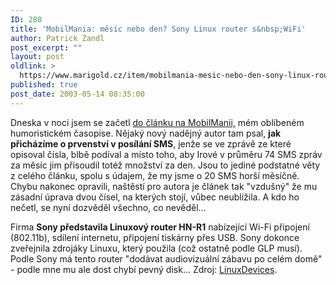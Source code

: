 ```yaml
---
ID: 288
title: 'MobilMania: měsíc nebo den? Sony Linux router s&nbsp;WiFi'
author: Patrick Zandl
post_excerpt: ""
layout: post
oldlink: >
  https://www.marigold.cz/item/mobilmania-mesic-nebo-den-sony-linux-router-s-wifi
published: true
post_date: 2003-05-14 08:35:00
---
```

<p>
Dneska v noci jsem se začetl <A href="http://www.mobilmania.cz/Zpravy/Ar.asp?ARI=104695&amp;CAI=2140" target=_blank>do článku na MobilManii,</A> mém oblíbeném humoristickém časopise. Nějaký nový nadějný autor tam psal, <STRONG>jak přicházíme o prvenství v posílání SMS</STRONG>, jenže se ve zprávě ze které opisoval čísla, blbě podíval a místo toho, aby Irové v průměru 74 SMS zpráv za měsíc jim přisoudil totéž množství za den. Jsou to jediné podstatné věty z celého článku, spolu s údajem, že my jsme o 20 SMS horší měsíčně. Chybu nakonec opravili, naštěstí pro autora je článek tak "vzdušný" že mu zásadní úprava dvou čísel, na kterých stojí, vůbec neublížila. A kdo ho nečetl, se nyní dozvěděl všechno, co nevěděl...&#160;</p>

<p>
Firma <STRONG>Sony představila Linuxový router HN-R1</STRONG> nabízející Wi-Fi připojení (802.11b), sdílení internetu, připojení tiskárny přes USB. Sony dokonce zveřejnila zdrojáky Linuxu, který použila (což ostatně podle GLP musí). Podle Sony má tento router "dodávat audiovizuální zábavu po celém domě" - podle mne mu ale dost chybí pevný disk... Zdroj: <A href="http://www.linuxdevices.com/articles/AT2971372057.html" target=_blank>LinuxDevices</A>.</p>
